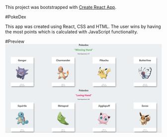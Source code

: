 This project was bootstrapped with [Create React App](https://github.com/facebook/create-react-app).

#PokeDex

This app was created using React, CSS and HTML. The user wins by having the most points which is calculated with JavaScript functionality. 

#Preview
![PokeDex -Preview](./Pokedex.PNG)